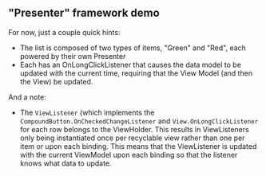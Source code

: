 "Presenter" framework demo
-------------------------------------------------------------------------------
For now, just a couple quick hints:

  * The list is composed of two types of items, "Green" and "Red", each powered
    by their own Presenter
  * Each has an OnLongClickListener that causes the data model to be updated
    with the current time, requiring that the View Model (and then the View) be
    updated.

And a note:

  * The `ViewListener` (which implements the
    `CompoundButton.OnCheckedChangeListener` and `View.OnLongClickListener` for
    each row belongs to the ViewHolder.
    This results in ViewListeners only being instantiated once per recyclable
    view rather than one per item or upon each binding.
    This means that the ViewListener is updated with the current ViewModel upon
    each binding so that the listener knows what data to update.
